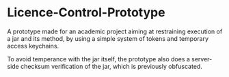 # Licence-Control-Prototype

A prototype made for an academic project aiming at restraining execution of a jar and its method, by using a simple system of tokens and temporary access keychains.

To avoid temperance with the jar itself, the prototype also does a server-side checksum verification of the jar, which is previously obfuscated. 
